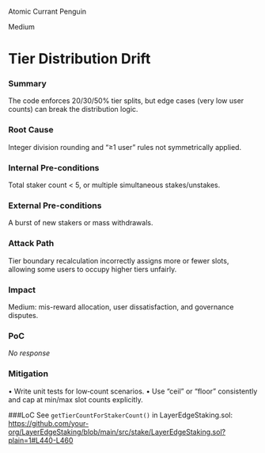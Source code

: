 Atomic Currant Penguin

Medium

# Tier Distribution Drift

### Summary

The code enforces 20/30/50% tier splits, but edge cases (very low user counts) can break the distribution logic.

### Root Cause

Integer division rounding and “≥1 user” rules not symmetrically applied.

### Internal Pre-conditions

Total staker count < 5, or multiple simultaneous stakes/unstakes.

### External Pre-conditions

A burst of new stakers or mass withdrawals.

### Attack Path

Tier boundary recalculation incorrectly assigns more or fewer slots, allowing some users to occupy higher tiers unfairly.

### Impact

Medium: mis-reward allocation, user dissatisfaction, and governance disputes.

### PoC

_No response_

### Mitigation

• Write unit tests for low‐count scenarios.
• Use “ceil” or “floor” consistently and cap at min/max slot counts explicitly.

###LoC
See `getTierCountForStakerCount()` in LayerEdgeStaking.sol: 
https://github.com/your-org/LayerEdgeStaking/blob/main/src/stake/LayerEdgeStaking.sol?plain=1#L440-L460 

